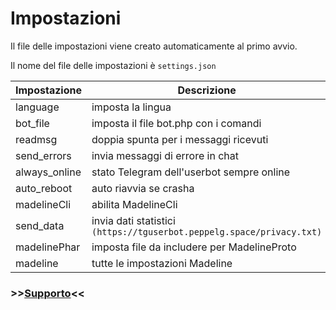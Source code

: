 # Impostazioni

Il file delle impostazioni viene creato automaticamente al primo avvio.

Il nome del file delle impostazioni è `settings.json`

| Impostazione | Descrizione | Valore | Linux | Windows | Web |
| ------------ | ----------- | ------ | ----- | ------- | --- |
| language | imposta la lingua | true/false | ✅ | ✅ | ✅ 
| bot_file | imposta il file bot.php con i comandi | FILE_PATH | ✅ | ✅ | ✅ |
| readmsg | doppia spunta per i messaggi ricevuti | true/false | ✅ | ✅ | ✅ |
| send_errors | invia messaggi di errore in chat | true/false | ✅ | ✅ | ✅ |
| always_online | stato Telegram dell'userbot sempre online | true/false | ✅ | ✅ | ✅ |
| auto_reboot | auto riavvia se crasha | true/false | ✅ | ✅ | ❌ |
| madelineCli | abilita MadelineCli | true/false | ✅ | ❌ | ❌ |
| send_data | invia dati statistici `(https://tguserbot.peppelg.space/privacy.txt)` | true/false | ✅ | ✅ | ✅ |
| madelinePhar | imposta file da includere per MadelineProto | FILE_PATH | ✅ | ✅ | ✅ |
| madeline | tutte le impostazioni Madeline | MADELINEPROTO_SETTINGS | ✅ | ✅ | ✅ |


### >>[Supporto](https://github.com/peppelg/TGUserbot/tree/master/docs/it/Help.md)<<
